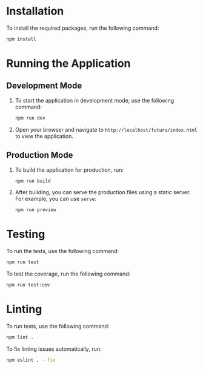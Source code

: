 # Installation

To install the required packages, run the following command:

```bash
npm install
```

# Running the Application

## Development Mode

1. To start the application in development mode, use the following command:

    ```bash
    npm run dev
    ```

2. Open your browser and navigate to `http://localhost/futura/index.html` to view the application.

## Production Mode

1. To build the application for production, run:

    ```bash
    npm run build
    ```

2. After building, you can serve the production files using a static server. For example, you can use `serve`:

    ```bash
    npm run preview
    ```

# Testing

To run the tests, use the following command:

```bash
npm run test
```

To test the coverage, run the following command:

```bash
npm run test:cov
```

# Linting

To run tests, use the following command:

```bash
npm lint .
```

To fix linting issues automatically, run:

```bash
npm eslint . --fix
```